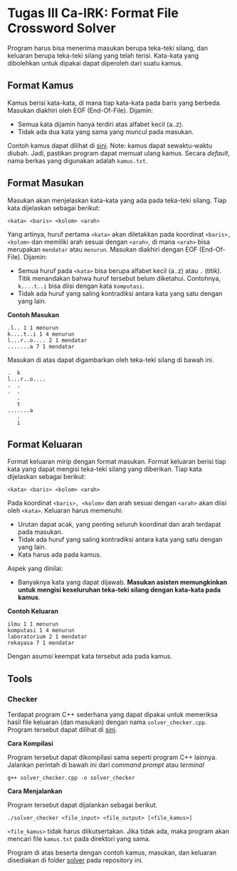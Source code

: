 # Tugas III Ca-IRK: Format File Crossword Solver

Program harus bisa menerima masukan berupa teka-teki silang, dan keluaran berupa teka-teki silang yang telah terisi. Kata-kata yang dibolehkan untuk dipakai dapat diperoleh dari suatu kamus.

## Format Kamus

Kamus berisi kata-kata, di mana tiap kata-kata pada baris yang berbeda. Masukan diakhiri oleh EOF (End-Of-File). Dijamin:

- Semua kata dijamin hanya terdiri atas alfabet kecil (a..z).
- Tidak ada dua kata yang sama yang muncul pada masukan.

Contoh kamus dapat dilihat di [sini](https://github.com/azaky/tugas3-ca-irk/blob/master/solver/kamus.txt). Note: kamus dapat sewaktu-waktu diubah. Jadi, pastikan program dapat memuat ulang kamus. Secara *default*, nama berkas yang digunakan adalah `kamus.txt`.

## Format Masukan

Masukan akan menjelaskan kata-kata yang ada pada teka-teki silang. Tiap kata dijelaskan sebagai berikut:

	<kata> <baris> <kolom> <arah>

Yang artinya, huruf pertama `<kata>` akan diletakkan pada koordinat `<baris>, <kolom>` dan memiliki arah sesuai dengan `<arah>`, di mana `<arah>` bisa merupakan `mendatar` atau `menurun`. Masukan diakhiri dengan EOF (End-Of-File). Dijamin:

- Semua huruf pada `<kata>` bisa berupa alfabet kecil (a..z) atau `.` (titik). Titik menandakan bahwa huruf tersebut belum diketahui. Contohnya, `k....t..i` bisa diisi dengan kata `komputasi`.
- Tidak ada huruf yang saling kontradiksi antara kata yang satu dengan yang lain.

**Contoh Masukan**

	.l.. 1 1 menurun
	k....t..i 1 4 menurun
	l...r..o.... 2 1 mendatar
	.......a 7 1 mendatar

Masukan di atas dapat digambarkan oleh teka-teki silang di bawah ini.

	.  k
	l...r..o....
	.  .
	.  .
       .
       t
    .......a
       .
       i

## Format Keluaran

Format keluaran mirip dengan format masukan. Format keluaran berisi tiap kata yang dapat mengisi teka-teki silang yang diberikan. Tiap kata dijelaskan sebagai berikut:

	<kata> <baris> <kolom> <arah>

Pada koordinat `<baris>, <kolom>` dan arah sesuai dengan `<arah>` akan diisi oleh `<kata>`. Keluaran harus memenuhi:

- Urutan dapat acak, yang penting seluruh koordinat dan arah terdapat pada masukan.
- Tidak ada huruf yang saling kontradiksi antara kata yang satu dengan yang lain.
- Kata harus ada pada kamus.

Aspek yang dinilai:

- Banyaknya kata yang dapat dijawab. **Masukan asisten memungkinkan untuk mengisi keseluruhan teka-teki silang dengan kata-kata pada kamus**.

**Contoh Keluaran**

	ilmu 1 1 menurun
	komputasi 1 4 menurun
	laboratorium 2 1 mendatar
	rekayasa 7 1 mendatar

Dengan asumsi keempat kata tersebut ada pada kamus.

## Tools

### Checker

Terdapat program C++ sederhana yang dapat dipakai untuk memeriksa hasil file keluaran (dan masukan) dengan nama `solver_checker.cpp`. Program tersebut dapat dilihat di [sini](https://github.com/azaky/tugas3-ca-irk/blob/master/solver/solver_checker.cpp).

**Cara Kompilasi**

Program tersebut dapat dikompilasi sama seperti program C++ lainnya. Jalankan perintah di bawah ini dari *command prompt* atau *terminal*

	g++ solver_checker.cpp -o solver_checker

**Cara Menjalankan**

Program tersebut dapat dijalankan sebagai berikut.

	./solver_checker <file_input> <file_output> [<file_kamus>]

`<file_kamus>` tidak harus diikutsertakan. Jika tidak ada, maka program akan mencari file `kamus.txt` pada direktori yang sama.

Program di atas beserta dengan contoh kamus, masukan, dan keluaran disediakan di folder [solver](https://github.com/azaky/tugas3-ca-irk/blob/master/solver) pada repository ini.